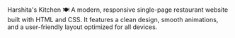 Harshita's Kitchen 🍽️
A modern, responsive single-page restaurant website built with HTML and CSS. It features a clean design, smooth animations, and a user-friendly layout optimized for all devices.
